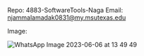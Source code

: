 
Repo: 4883-SoftwareTools-Naga
Email: njammalamadak0831@my.msutexas.edu


Image:

![WhatsApp Image 2023-06-06 at 13 49 49](https://github.com/Nagavamshikrishna/4883-SoftwareTools-Naga/assets/70953975/eb6cfe14-2446-4bc2-8c55-ca7331a898b5)

